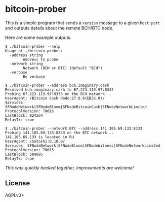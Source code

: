 # bitcoin-prober

This is a simple program that sends a `version` message to a given `host:port` and outputs details about the remote BCH/BTC node.

Here are some example outputs:

```
$ ./bitcoin-prober --help
Usage of ./bitcoin-prober:
  -address string
    	Address to probe
  -network string
    	Network (BCH or BTC) (default "BCH")
  -verbose
    	Be verbose

$ ./bitcoin-prober --address bch.imaginary.cash
Resolved bch.imaginary.cash to 67.223.119.97:8333
Probing 67.223.119.97:8333 on the BCH network...
UserAgent: /Bitcoin Cash Node:27.0.0(EB32.0)/
Services: SFNodeNetwork|SFNodeBloom|SFNodeBitcoinCash|SFNodeNetworkLimited
ProtocolVersion: 70016
LastBlock: 824264
RelayTx: true

$ ./bitcoin-prober --network BTC --address 141.105.69.133:8333
Probing 141.105.69.133:8333 on the BTC network...
141.105.69.133 is located in RU
UserAgent: /Satoshi:0.18.0/
Services: SFNodeNetwork|SFNodeBloom|SFNodeWitness|SFNodeNetworkLimited
ProtocolVersion: 70015
LastBlock: 584885
RelayTx: true
```

_This was quickly hacked together, improvements are welcome!_

## License

AGPLv3+
